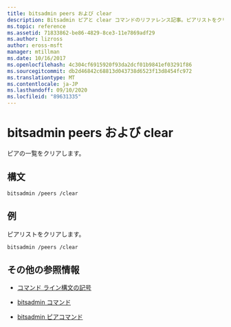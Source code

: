 ```yaml
---
title: bitsadmin peers および clear
description: Bitsadmin ピアと clear コマンドのリファレンス記事。ピアリストをクリアします。
ms.topic: reference
ms.assetid: 71833862-be86-4829-8ce3-11e7869adf29
ms.author: lizross
author: eross-msft
manager: mtillman
ms.date: 10/16/2017
ms.openlocfilehash: 4c304cf6915920f93da2dcf01b9841ef03291f86
ms.sourcegitcommit: db2d46842c68813d043738d6523f13d8454fc972
ms.translationtype: MT
ms.contentlocale: ja-JP
ms.lasthandoff: 09/10/2020
ms.locfileid: "89631335"
---
```

# <a name="bitsadmin-peers-and-clear"></a>bitsadmin peers および clear

ピアの一覧をクリアします。

## <a name="syntax"></a>構文

```
bitsadmin /peers /clear
```

## <a name="examples"></a>例

ピアリストをクリアします。

```
bitsadmin /peers /clear
```

## <a name="additional-references"></a>その他の参照情報

- [コマンド ライン構文の記号](command-line-syntax-key.md)

- [bitsadmin コマンド](bitsadmin.md)

- [bitsadmin ピアコマンド](bitsadmin-peers.md)
